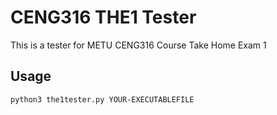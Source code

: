 # CENG316 THE1 Tester

This is a tester for METU CENG316 Course Take Home Exam 1 

## Usage

```python3 the1tester.py YOUR-EXECUTABLEFILE``` 
